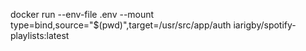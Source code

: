 docker run --env-file .env --mount type=bind,source="$(pwd)",target=/usr/src/app/auth iarigby/spotify-playlists:latest